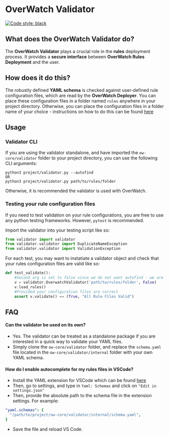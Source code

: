 # OverWatch Validator

[![Code style: black](https://img.shields.io/badge/code%20style-black-000000.svg)](https://github.com/psf/black)

## What does the OverWatch Validator do?
The **OverWatch Validator** plays a crucial role in the **rules** deployment process. It provides a **secure interface** between **OverWatch Rules Deployment** and the user. 

## How does it do this? 
The robustly defined **YAML schema** is checked against user-defined rule configuration files, which are read by the **OverWatch Deployer**. You can place these configuration files in a folder named `rules` anywhere in your project directory. Otherwise, you can place the configuration files in a folder name of your choice - instructions on how to do this can be found [here](https://github.com/hexDoor/cs9447-project/tree/master/ow-pipeline-cdk#cdk-deploy-parameters)

## Usage
### Validator CLI
If you are using the validator standalone, and have imported the `ow-core/validator` folder to your project directory, you can use the following CLI arguments:
```
python3 project/validator.py --autofind
OR
python3 project/validator.py path/to/rules/folder
```
Otherwise, it is recommended the validator is used with OverWatch.

### Testing your rule configuration files 
If you need to test validation on your rule configurations, you are free to use any python testing frameworks. However, `pytest` is recommended. 

Import the validator into your testing script like so: 
```python
from validator import validator
from validator.validator import DuplicateNameException
from validator.validator import ValidationException
```

For each test, you may want to instatiate a validator object and check that your rules configuration files are valid like so: 
``` python
def test_validate():
    #Second arg is set to false since we do not want autofind - we are testing a specific rule files
    v = validator.OverwatchValidator('path/to/rules/folder', False)
    v.load_rules()
    #Provided your configuration files are correct
    assert v.validate() == (True, "All Rule Files Valid")
```

## FAQ
#### Can the validator be used on its own? 
* Yes. The validator can be treated as a standalone package if you are interested in a quick way to validate your YAML files. 
* Simply clone the `ow-core/validator` folder, and replace the `schema.yaml` file located in the `ow-core/validator/internal` folder with your own YAML schema. 

#### How do I enable autocomplete for my rules files in VSCode? 
* Install the YAML extension for VSCode which can be found [here](https://marketplace.visualstudio.com/items?itemName=redhat.vscode-yaml)
* Then, go to settings, and type in `Yaml: Schemas` and click on `"Edit in settings.json"`
* Then, provide the absolute path to the schema file in the extension settings. For example: 
```yaml
"yaml.schemas": {
  "/path/to/project/ow-core/validator/internal/schema.yaml",
}
```
* Save the file and reload VS Code. 
